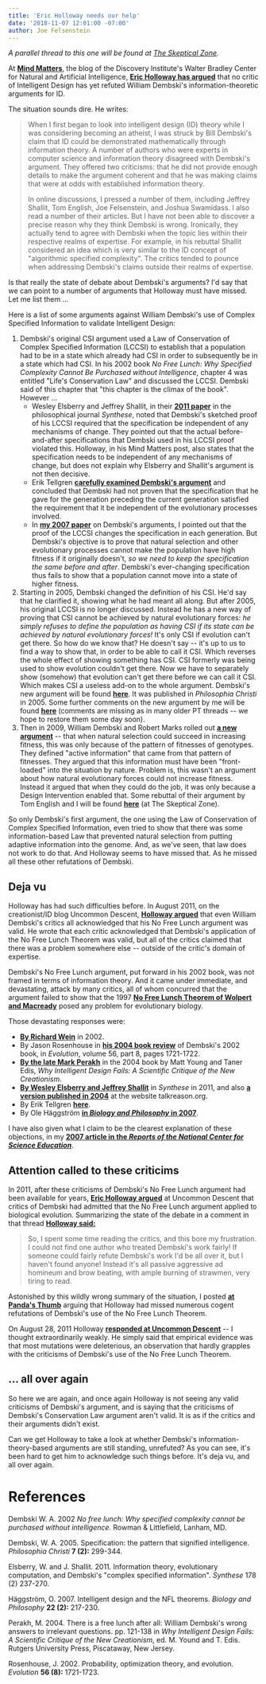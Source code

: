 ```yaml
---
title: 'Eric Holloway needs our help'
date: '2018-11-07 12:01:00 -07:00'
author: Joe Felsenstein
---
```


<em>A parallel thread to this one will be found at <a href="http://theskepticalzone.com/wp/eric-holloway-needs-our-help-new-post-at-pandas-thumb/">The Skeptical Zone</a>.</em>
 
At <a href="https://mindmatters.today/"><strong>Mind
 Matters</strong></a>, the blog of the Discovery Institute's Walter Bradley Center for Natural and Artificial Intelligence, <a href="https://mindmatters.today/2018/10/does-information-theory-support-design-in-nature/"><strong>Eric Holloway has argued</strong></a> that no critic of Intelligent Design has
yet refuted William Dembski's information-theoretic arguments for ID.

The situation sounds dire. He writes:

<blockquote>
When I first began to look into intelligent design (ID) theory while I was considering becoming an
atheist, I was struck by Bill Dembski's claim that ID could be demonstrated mathematically
through information theory. A number of authors who were experts in computer science and
information theory disagreed with Dembski's argument. They offered two criticisms: that he did
not provide enough details to make the argument coherent and that he was making claims that were at
odds with established information theory.

In online discussions, I pressed a number of them, including Jeffrey Shallit, Tom English, Joe
Felsenstein, and Joshua Swamidass. I also read a number of their articles. But I have not been able
to discover a precise reason why they think Dembski is wrong. Ironically, they actually tend to
agree with Dembski when the topic lies within their respective realms of expertise. For example, in
his rebuttal Shallit considered an idea which is very similar to the ID concept of "algorithmic
specified complexity". The critics tended to pounce when addressing Dembski's claims
outside their realms of expertise.
</blockquote>

Is that really the state of debate about Dembski's arguments?  I'd say that we can point to
a number of arguments that Holloway must have missed.  Let me list them ...

<!--more-->

Here is a list of some arguments against William Dembski's use of Complex Specified Information
to validate Intelligent Design:

<ol>
<li> Dembski's original CSI argument used a Law of Conservation of Complex Specified Information (LCCSI) to
establish that a population had to be in a state which already had CSI in order to subsequently
be in a state which had CSI.  In his 2002 book
<em>No Free Lunch: Why Specified Complexity Cannot Be Purchased without
Intelligence</em>, chapter 4 was entitled "Life's Conservation Law"
and discussed the LCCSI.
Dembski said of this chapter 
that "this chapter
is the climax of the book".  However ...
<ul>
<li>  Wesley Elsberry and Jeffrey Shallit, in their <a
href="https://link.springer.com/content/pdf/10.1007/s11229-009-9542-8.pdf"><strong>2011 paper</strong></a> in the philosophical journal <em>Synthese</em>,
noted that Dembski's sketched proof of his LCCSI required that the specification be independent of any
mechanisms of change.  They pointed out that the actual before-and-after specifications that Dembski used in
his LCCSI proof violated this.
Holloway, in his Mind Matters post, also states that the specification needs to be independent
of any mechanisms of change, but does not explain why Elsberry and Shallit's
 argument is not then decisive.</li>
<li> Erik Tellgren <a href="http://www.talkreason.org/articles/dembski_LCI.pdf"><strong>carefully examined Dembski's argument</strong></a> and concluded that Dembski had not
proven that the specification that he gave for the generation preceding
the current generation satisfied the requirement that it be independent of
 the evolutionary processes involved.</li>
<li>  In <a
href="ncse.com/rncse/27/3-4/has-natural-selection-been-refuted-arguments-william-dembski"><strong>my 2007
 paper</strong></a> on Dembski's arguments, I pointed out that the proof of the LCCSI changes the
specification in each generation.  But Dembski's objective is to prove that natural selection and other evolutionary
processes cannot make the population have high fitness if it originally doesn't, <em>so we need
to keep the specification the same before and after</em>.  Dembski's ever-changing specification
 thus fails to show that a population cannot move into a state of higher fitness.</li>
 </ul></li>
<li> Starting in 2005, Dembski changed the definition of his CSI.  He'd say that he
clarified it, showing what he had meant all along.  But after 2005, his original LCCSI is no
longer discussed.  Instead he has a new way of proving that CSI cannot be achieved by natural
evolutionary forces: <em>he simply refuses to define the population as having CSI if its state
can be achieved by natural evolutionary forces!</em>  It's only CSI if evolution can't get there.  So
how do we know that?  He doesn't say -- it's up to us to find a way to show that, in order to
be able to call it CSI.   Which reverses the whole effect of showing something has CSI.
CSI formerly was being used to show evolution couldn't get there.  Now we have to separately
show (somehow) that evolution can't get there before we can call it CSI.  Which makes CSI a useless add-on to the whole
argument.  Dembski's new argument will be found <a href="https://billdembski.com/documents/2005.06.Specification.pdf"><strong>here</strong></a>.  It was published in
<em>Philosophia Christi</em> in 2005.  Some further comments on the new argument by me will be
 found <a href="https://pandasthumb.org/archives/2013/04/does-csi-enable.html"><strong>here</strong></a> (comments
 are missing as in many older PT threads -- we hope to restore them some day soon).</li>
<li> Then in 2009, William Dembski and Robert Marks rolled out <a href="https://evoinfo.org/papers/2009_ConservationOfInformationInSearch.pdf"><strong>a new argument</strong></a> -- that when
natural selection could succeed in increasing fitness, this was only because of the pattern of
fitnesses of genotypes.  They defined "active information" that came from that pattern of
fitnesses.  They argued that this information must have been "front-loaded" into the situation
by nature.  Problem is, this wasn't an argument about how natural evolutionary forces could
not increase fitness.  Instead it argued that when they could do the job, it was only
because a Design Intervention enabled that.  Some rebuttal of their argument by Tom English 
and I will be found <a
href="http://theskepticalzone.com/wp/at-pandas-thumb-an-evaluation-of-dembski-ewert-and-markss-search-for-a-search-argument/"><strong>here</strong></a>
 (at The Skeptical Zone).</li>
</ol>
So only Dembski's first argument, the one using the Law of Conservation of
Complex Specified Information, even tried to show that there was some
information-based Law that prevented natural selection from putting
adaptive information into the genome.  And, as we've seen, that law does not work to do
that.  And Holloway seems to have missed that.  As he missed all these 
other refutations of Dembski.

<h2>Deja vu</h2>

Holloway has had such difficulties before.  In August 2011, on the
creationist/ID blog Uncommon Descent, <a
href="http://www.uncommondescent.com/intelligent-design/critics-agree-with-dembski-the-no-free-lunch-theorem-applies-to-evolution/"><strong>Holloway
argued</strong></a> that even William Dembski's critics all acknowledged
that his No Free Lunch argument was valid.  He wrote that
each critic acknowledged that Dembski's application of the No
Free Lunch Theorem was valid, but all of the critics claimed that
there was a problem somewhere else -- outside of the critic's domain
of expertise.

Dembski's No Free Lunch argument, put forward
in his 2002 book, was not framed in terms of information theory.  And it came
under immediate, and devastating, attack by many critics, all of whom
concurred that the argument failed to show that the 1997 <a href="https://ti.arc.nasa.gov/m/profile/dhw/papers/78.pdf"><strong>No Free Lunch
 Theorem of Wolpert and Macready</strong></a> posed any problem for evolutionary biology.

Those devastating responses were:

<ul>
<li> <a href="http://www.talkorigins.org/design/faqs/nfl/"><strong>By Richard Wein</strong></a> in 2002.</li>
<li> By Jason Rosenhouse in <a href="http://www.math.jmu.edu/~rosenhjd/dembski.htm"><strong>his 2004 book review</strong></a> of Dembski's 2002 book, in <em>Evolution</em>, volume 56, part 8, pages 1721-1722.</li>
<li> <a
href="https://pdfs.semanticscholar.org/7429/ef6c62a9cd544df79f0b21985c42dddf138f.pdf?_ga=2.130757519.169921541.1540934691-51823296.1540934691"><strong>By the late Mark Perakh</strong></a> in the 2004 book by Matt Young and Taner Edis, <em>
 Why Intelligent Design Fails: A Scientific Critique of the New Creationism</em>.</li>
<li> <a href="https://link.springer.com/content/pdf/10.1007%2Fs11229-009-9542-8.pdf"><strong>By Wesley Elsberry and Jeffrey Shallit</strong></a> in <em>Synthese</em> in 2011, and also <a href="http://www.talkreason.org/articles/eandsdembski.pdf"><strong>a version published in 2004</strong></a> at the website talkreason.org.</li>
<li> By Erik Tellgren <a href="http://www.talkreason.org/articles/nfl_gavrilets6.pdf"><strong>here</strong></a>.</li>
<li> By Ole H&auml;ggstr&ouml;m <a href="https://link.springer.com/content/pdf/10.1007%2Fs10539-006-9040-z.pdf"><strong>in
 <em>Biology and Philosophy</em> in 2007</strong></a>.</li> 
</ul>

I have also given what I claim to be the clearest explanation of these objections, in
my <a
href="http://ncse.com/rncse/27/3-4/has-natural-selection-been-refuted-arguments-william-dembski"><strong>2007
article in the <em>Reports of the National Center for Science Education</em></strong></a>.

<h2>Attention called to these criticims</h2>

In 2011, after these criticisms of Dembski's No Free Lunch argument had been
available for years, <a href="https://uncommondescent.com/intelligent-design/critics-agree-with-dembski-the-no-free-lunch-theorem-applies-to-evolution/"><strong>Eric Holloway argued</strong></a> at Uncommon Descent that critics of Dembski
had admitted that the No Free Lunch argument applied to biological
evolution.  Summarizing the state of the debate in a comment in that thread
<a
href="https://uncommondescent.com/intelligent-design/critics-agree-with-dembski-the-no-free-lunch-theorem-applies-to-evolution/#comment-397213"><strong>Holloway said:</strong></a>
<blockquote>
So, I spent some time reading the critics, and this bore my frustration. I
could not find one author who treated Dembski's work fairly! If someone
could fairly refute Dembski's work I'd be all over it, but I
haven't found anyone! Instead it's all passive aggressive ad homineum
and brow beating, with ample burning of strawmen, very tiring to read.
</blockquote>

Astonished by this wildly wrong summary of the situation, I posted <a href="https://pandasthumb.org/archives/2011/08/criticisms-of-d.html"><strong>at Panda's Thumb</strong></a> arguing that Holloway had missed numerous cogent
refutations of Dembski's use of the No Free Lunch Theorem.

On August 28, 2011 Holloway <a href="https://uncommondescent.com/intelligent-design/follow-up-to-critics-agreeing-with-dembski-re-nfl/"><strong>responded at Uncommon Descent</strong></a> -- I thought
extraordinarily weakly.  He simply said that empirical evidence
was that most mutations were deleterious, an observation that hardly
grapples with the criticisms of Dembski's use of the No Free Lunch
Theorem.

<h2>... all over again</h2>

So here we are again, and once again Holloway is not seeing any
valid criticisms of Dembski's argument, and is saying that the
criticisms of Dembski's Conservation Law argument aren't valid.  It is
as if the critics and their arguments didn't exist.

Can we get Holloway to take a look at whether Dembski's information-theory-based
arguments are still standing, unrefuted?  As you can see, it's been hard to get him to
acknowledge such things before.  It's deja vu, and all over again.


<h1>References</h1>

Dembski W. A. 2002 <em>No free lunch: Why specified complexity cannot be purchased without intelligence.</em> Rowman
&amp;
Littlefield, Lanham, MD.

Dembski, W. A.  2005.  Specification: the pattern that signified intelligence. <em>Philosophia
Christi</em>  <strong>7 (2):</strong> 299-344.
 
Elsberry, W. and J. Shallit.  2011.  Information theory, evolutionary computation, and Dembski's "complex specified information".  <em>Synthese</em> 178 (2) 237-270.

H&auml;ggstr&ouml;m, O.  2007.   Intelligent design and the NFL theorems.  <em>Biology and
Philosophy</em>  <strong>22 (2):</strong> 217-230.

Perakh, M.  2004.  There is a free lunch after all: William Dembski's wrong answers to irrelevant
questions.  pp. 121-138 in <em>Why Intelligent Design Fails: A Scientific Critique of the New
Creationism</em>, ed. M. Yound and T. Edis.  Rutgers University Press, Piscataway, New Jersey.

Rosenhouse, J. 2002.  Probability, optimization theory, and evolution. <em>Evolution</em> <strong>56
(8):</strong> 1721-1723.
